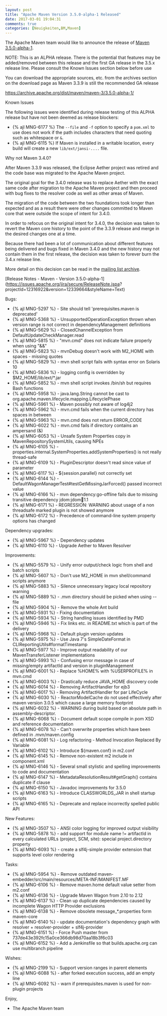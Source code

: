 ```yaml
---
layout: post
title: "Apache Maven Version 3.5.0-alpha-1 Released"
date: 2017-03-01 19:04:31
comments: true
categories: [Neuigkeiten,BM,Maven]
---
```

The Apache Maven team would like to announce the release of [Maven 3.5.0-alpha-1](http://maven.apache.org/).

NOTE: This is an ALPHA release. There is the potential that features may be
added/removed between this release and the first GA release in the 3.5.x
release line.
Please consult the Known Issues section below before use

You can download the appropriate sources, etc. from the archives section on
the download page as Maven 3.3.9 is still the recommended GA release

https://archive.apache.org/dist/maven/maven-3/3.5.0-alpha-1/

Known Issues

The following issues were identified during release testing of this ALPHA
release but have not been deemed as release blockers:

* {% ajl MNG-6177 %} The `--file` and `-f` option to specify a `pom.xml` to use
does not work if the path includes characters that need quoting such as
whitespace or `&`.
* {% ajl MNG-6115 %} If Maven is installed in a writable location, every build will
create a new `lib/ext/jansi-....` file.

Why not Maven 3.4.0?

After Maven 3.3.9 was released, the Eclipse Aether project was retired and
the code base was migrated to the Apache Maven project.

The original goal for the 3.4.0 release was to replace Aether with the
exact same code after migration to the Apache Maven project and then
proceed with bug fixes to the resolver code as well as other areas of Maven.

The migration of the code between the two foundations took longer than
expected and as a result there were other changes committed to Maven core
that were outside the scope of intent for 3.4.0.

In order to refocus on the original intent for 3.4.0, the decision was
taken to revert the Maven core history to the point of the 3.3.9 release
and merge in the desired changes one at a time.

Because there had been a lot of communication about different features
being delivered and bugs fixed in Maven 3.4.0 and the new history may not
contain them in the first release, the decision was taken to forever burn
the 3.4.x release line.

More detail on this decision can be read in the [mailing list archive](http://www.mail-archive.com/dev@maven.apache.org/msg112103.html).

<!-- more -->

[Release Notes - Maven - Version 3.5.0-alpha-1](https://issues.apache.org/jira/secure/ReleaseNote.jspa?
projectId=12316922&version=12339664&styleName=Text)

Bugs:

 * {% ajl MNG-5297 %} - Site should tell 'prerequisites.maven is deprecated'
 * {% ajl MNG-5368 %} - UnsupportedOperationException thrown when version range is not correct in dependencyManagement definitions
 * {% ajl MNG-5629 %} - ClosedChannelException from DefaultUpdateCheckManager.read
 * {% ajl MNG-5815 %} - "mvn.cmd" does not indicate failure properly when using "&&"
 * {% ajl MNG-5823 %} - mvnDebug doesn't work with M2_HOME with spaces - missing quotes
 * {% ajl MNG-5829 %} - mvn shell script fails with syntax error on Solaris 10
 * {% ajl MNG-5836 %} - logging config is overridden by $M2_HOME/lib/ext/*.jar
 * {% ajl MNG-5852 %} - mvn shell script invokes /bin/sh but requires Bash functions
 * {% ajl MNG-5958 %} - java.lang.String cannot be cast to org.apache.maven.lifecycle.mapping.LifecyclePhase
 * {% ajl MNG-5961 %} - Maven possibly not aware of log4j2
 * {% ajl MNG-5962 %} - mvn.cmd fails when the current directory has spaces in between
 * {% ajl MNG-5963 %} - mvn.cmd does not return ERROR_CODE
 * {% ajl MNG-6022 %} - mvn.cmd fails if directory contains an ampersand (&)
 * {% ajl MNG-6053 %} - Unsafe System Properties copy in MavenRepositorySystemUtils, causing NPEs
 * {% ajl MNG-6105 %} - properties.internal.SystemProperties.addSystemProperties() is not really thread-safe
 * {% ajl MNG-6109 %} - PluginDescriptor doesn't read since value of parameter
 * {% ajl MNG-6117 %} - ${session.parallel} not correctly set
 * {% ajl MNG-6144 %} - DefaultWagonManagerTest#testGetMissingJarForced() passed incorrect value
 * {% ajl MNG-6166 %} - mvn dependency:go-offline fails due to missing transitive dependency jdom:jdom:jar:1.1
 * {% ajl MNG-6171 %} - REGRESSION: WARNING about usage of a non threadsafe marked plugin is not showed anymore
 * {% ajl MNG-6172 %} - Precedence of command-line system property options has changed

Dependency upgrades:

 * {% ajl MNG-5967 %} - Dependency updates
 * {% ajl MNG-6110 %} - Upgrade Aether to Maven Resolver

Improvements:

 * {% ajl MNG-5579 %} - Unify error output/check logic from shell and batch scripts
 * {% ajl MNG-5607 %} - Don't use M2_HOME in mvn shell/command scripts anymore
 * {% ajl MNG-5883 %} - Silence unnecessary legacy local repository warning
 * {% ajl MNG-5889 %} - .mvn directory should be picked when using --file
 * {% ajl MNG-5904 %} - Remove the whole Ant build
 * {% ajl MNG-5931 %} - Fixing documentation
 * {% ajl MNG-5934 %} - String handling issues identified by PMD
 * {% ajl MNG-5946 %} - Fix links etc. in README.txt which is part of the delivery
 * {% ajl MNG-5968 %} - Default plugin version updates
 * {% ajl MNG-5975 %} - Use Java 7's SimpleDateFormat in CLIReportingUtils#formatTimestamp
 * {% ajl MNG-5977 %} - Improve output readability of our MavenTransferListener implementations
 * {% ajl MNG-5993 %} - Confusing error message in case of missing/empty artifactId and version in pluginManagement
 * {% ajl MNG-6001 %} - Replace %HOME% with %USERPROFILE% in mvn.cmd
 * {% ajl MNG-6003 %} - Drastically reduce JAVA_HOME discovery code
 * {% ajl MNG-6014 %} - Removing ArtifactHandler for ejb3
 * {% ajl MNG-6017 %} - Removing ArtifactHandler for par LifeCycle
 * {% ajl MNG-6030 %} - ReactorModelCache do not used effectively after maven version 3.0.5 which cause a large memory footprint
 * {% ajl MNG-6032 %} - WARNING during build based on absolute path in assembly-descriptor.
 * {% ajl MNG-6068 %} - Document default scope compile in pom XSD and reference documentation
 * {% ajl MNG-6078 %} - Can't overwrite properties which have been defined in .mvn/maven.config
 * {% ajl MNG-6081 %} - Log refactoring - Method Invocation Replaced By Variable
 * {% ajl MNG-6102 %} - Introduce ${maven.conf} in m2.conf
 * {% ajl MNG-6145 %} -  Remove non-existent m2 include in component.xml
 * {% ajl MNG-6146 %} - Several small stylistic and spelling improvements to code and documentation
 * {% ajl MNG-6147 %} - MetadataResolutionResult#getGraph() contains duplicate if clause
 * {% ajl MNG-6150 %} - Javadoc improvements for 3.5.0
 * {% ajl MNG-6163 %} - Introduce CLASSWORLDS_JAR in shell startup scripts
 * {% ajl MNG-6165 %} - Deprecate and replace incorrectly spelled public API

New Features:

 * {% ajl MNG-3507 %} - ANSI color logging for improved output visibility
 * {% ajl MNG-5878 %} - add support for module name != artifactId in every calculated URLs (project, SCM, site): special project.directory property
 * {% ajl MNG-6093 %} - create a slf4j-simple provider extension that supports level color rendering

Tasks:

 * {% ajl MNG-5954 %} - Remove outdated maven-embedder/src/main/resources/META-INF/MANIFEST.MF
 * {% ajl MNG-6106 %} - Remove maven.home default value setter from m2.conf
 * {% ajl MNG-6136 %} - Upgrade Maven Wagon from 2.10 to 2.12
 * {% ajl MNG-6137 %} - Clean up duplicate dependencies caused by incomplete Wagon HTTP Provider exclusions
 * {% ajl MNG-6138 %} - Remove obsolete message_*.properties form maven-core
 * {% ajl MNG-6140 %} - update documentation's dependency graph with resolver + resolver-provider + slf4j-provider
 * {% ajl MNG-6151 %} - Force Push master from 737de43e392fc15a0ce366db98d70aa18b3f6c03
 * {% ajl MNG-6152 %} - Add a Jenkinsfile so that builds.apache.org can use multibranch pipeline

Wishes:

 * {% ajl MNG-2199 %} - Support version ranges in parent elements
 * {% ajl MNG-6088 %} - after forked execution success, add an empty line
 * {% ajl MNG-6092 %} - warn if prerequisites.maven is used for non-plugin projects

Enjoy,

- The Apache Maven team
